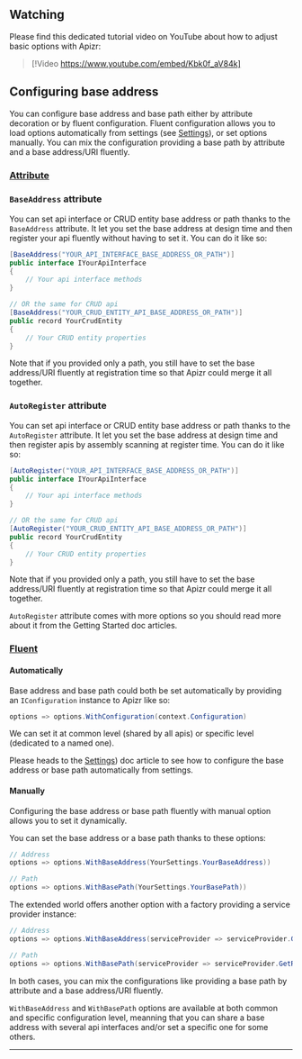 ﻿## Watching

Please find this dedicated tutorial video on YouTube about how to adjust basic options with Apizr:

> [!Video https://www.youtube.com/embed/Kbk0f_aV84k]

## Configuring base address

You can configure base address and base path either by attribute decoration or by fluent configuration.
Fluent configuration allows you to load options automatically from settings (see [Settings](config_settings.md)), or set options manually.
You can mix the configuration providing a base path by attribute and a base address/URI fluently.

### [Attribute](#tab/tabid-attribute)

### `BaseAddress` attribute

You can set api interface or CRUD entity base address or path thanks to the `BaseAddress` attribute. It let you set the base address at design time and then register your api fluently without having to set it.
You can do it like so:

```csharp
[BaseAddress("YOUR_API_INTERFACE_BASE_ADDRESS_OR_PATH")]
public interface IYourApiInterface
{
    // Your api interface methods
}

// OR the same for CRUD api
[BaseAddress("YOUR_CRUD_ENTITY_API_BASE_ADDRESS_OR_PATH")]
public record YourCrudEntity
{
    // Your CRUD entity properties
}
```

Note that if you provided only a path, you still have to set the base address/URI fluently at registration time so that Apizr could merge it all together.

### `AutoRegister` attribute

You can set api interface or CRUD entity base address or path thanks to the `AutoRegister` attribute. It let you set the base address at design time and then register apis by assembly scanning at register time.
You can do it like so:

```csharp
[AutoRegister("YOUR_API_INTERFACE_BASE_ADDRESS_OR_PATH")]
public interface IYourApiInterface
{
    // Your api interface methods
}

// OR the same for CRUD api
[AutoRegister("YOUR_CRUD_ENTITY_API_BASE_ADDRESS_OR_PATH")]
public record YourCrudEntity
{
    // Your CRUD entity properties
}
```

Note that if you provided only a path, you still have to set the base address/URI fluently at registration time so that Apizr could merge it all together.

`AutoRegister` attribute comes with more options so you should read more about it from the Getting Started doc articles.

### [Fluent](#tab/tabid-fluent)

#### Automatically

Base address and base path could both be set automatically by providing an `IConfiguration` instance to Apizr like so:
```csharp
options => options.WithConfiguration(context.Configuration)
```

We can set it at common level (shared by all apis) or specific level (dedicated to a named one).

Please heads to the [Settings](config_settings.md))  doc article to see how to configure the base address or base path automatically from settings.

#### Manually

Configuring the base address or base path fluently with manual option allows you to set it dynamically.

You can set the base address or a base path thanks to these options:

```csharp
// Address
options => options.WithBaseAddress(YourSettings.YourBaseAddress))

// Path
options => options.WithBasePath(YourSettings.YourBasePath))
```

The extended world offers another option with a factory providing a service provider instance:

```csharp
// Address
options => options.WithBaseAddress(serviceProvider => serviceProvider.GetRequiredService<IYourSettingsService>().YourBaseAddress))

// Path
options => options.WithBasePath(serviceProvider => serviceProvider.GetRequiredService<IYourSettingsService>().YourBasePath))
```

In both cases, you can mix the configurations like providing a base path by attribute and a base address/URI fluently.

```WithBaseAddress``` and ```WithBasePath``` options are available at both common and specific configuration level, meanning that you can share a base address with several api interfaces and/or set a specific one for some others.

***